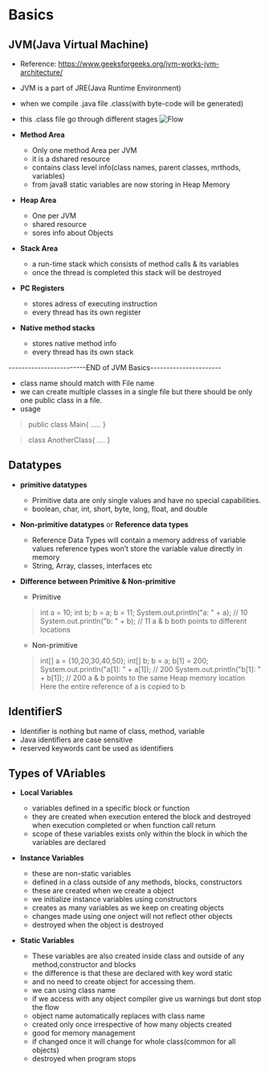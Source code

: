 # Basics

## JVM(Java Virtual Machine)

- Reference: https://www.geeksforgeeks.org/jvm-works-jvm-architecture/
- JVM is a part of JRE(Java Runtime Environment)
- when we compile .java file
  .class(with byte-code will be generated)
- this .class file go through different stages
![Flow](https://media.geeksforgeeks.org/wp-content/uploads/jvm-3.jpg)

- **Method Area**
  - Only one method Area per JVM
  - it is a dshared resource
  - contains class level info(class names, parent classes, mrthods, variables)
  - from java8 static variables are now storing in Heap Memory

- **Heap Area**
  - One per JVM
  - shared resource
  - sores info about Objects

- **Stack Area**
  - a run-time stack
    which consists of method calls & its variables
  - once the thread is completed this stack will be destroyed

- **PC Registers**
  - stores adress of executing instruction
  - every thread has its own register

- **Native method stacks**
  - stores native method info
  - every thread has its own stack

------------------------END of JVM Basics----------------------

- class name should match with File name
- we can create multiple classes in a single file but
  there should be only one public class in a file.
- usage
> public class Main{
  .....
}

> class AnotherClass{
  ....
}

## Datatypes

- **primitive datatypes**
  - Primitive data are only single values and have no special capabilities.
  - boolean, char, int, short, byte, long, float, and double

- **Non-primitive datatypes** or **Reference data types**
  - Reference Data Types will contain a memory address of variable values
  reference types won’t store the variable value directly in memory
  - String, Array, classes, interfaces etc

- **Difference between Primitive & Non-primitive**
  - Primitive
  > int a = 10;
  > int b;
  > b = a;
  > b = 11;
  > System.out.println("a: " + a); // 10
  > System.out.println("b: " + b); // 11
  > a & b both points to different locations

  - Non-primitive
  > int[] a = {10,20,30,40,50};
  > int[] b;
  > b = a;
  > b[1] = 200;
  > System.out.println("a[1]: " + a[1]); // 200
  > System.out.println("b[1]: " + b[1]); // 200
  > a & b points to the same Heap memory location
  > Here the entire reference of a is copied to b

## IdentifierS

- Identifier is nothing but name of class, method, variable
- Java identifiers are case sensitive
- reserved keywords cant be used as identifiers

## Types of VAriables

- **Local Variables**
  - variables defined in a specific block or function
  - they are created when execution entered the block and destroyed when execution completed or
    when function call return
  - scope of these variables exists only within the block in which the variables are declared

- **Instance Variables**
  - these are non-static variables
  - defined in a class outside of any methods, blocks, constructors
  - these are created when we create a object
  - we initialize instance variables using constructors
  - creates as many variables as we keep on creating objects
  - changes made using one onject will not reflect other objects
  - destroyed when the object is destroyed

- **Static Variables**
  - These variables are also created inside class and outside of any method,constructor and blocks
  - the difference is that these are declared with key word static
  - and no need to create object for accessing them.
  - we can using class name
  - if we access with any object compiler give us warnings but dont stop the flow
  - object name automatically replaces with class name
  - created only once irrespective of how many objects created
  - good for memory management
  - if changed once it will change for whole class(common for all objects)
  - destroyed when program stops